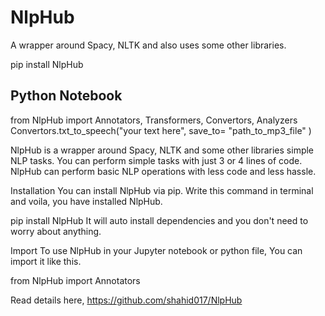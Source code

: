 # NlpHub

A wrapper around Spacy, NLTK and also uses some other libraries.

pip install NlpHub

## Python Notebook

from NlpHub import Annotators, Transformers, Convertors, Analyzers
Convertors.txt_to_speech("your text here", save_to= "path_to_mp3_file" )

NlpHub is a wrapper around Spacy, NLTK and some other libraries simple NLP tasks. You can perform simple tasks with just 3 or 4 lines of code. NlpHub can perform basic NLP operations with less code and less hassle.

Installation You can install NlpHub via pip. Write this command in terminal and voila, you have installed NlpHub.

pip install NlpHub
It will auto install dependencies and you don't need to worry about anything.

Import
To use NlpHub in your Jupyter notebook or python file, You can import it like this.

from NlpHub import Annotators


Read details here, https://github.com/shahid017/NlpHub

